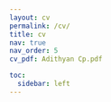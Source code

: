 ```yaml
---
layout: cv
permalink: /cv/
title: cv
nav: true
nav_order: 5
cv_pdf: Adithyan Cp.pdf

toc:
  sidebar: left
---
```

